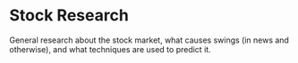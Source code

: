 # Stock Research

General research about the stock market, what causes swings (in news and otherwise), and what techniques are used to predict it.
